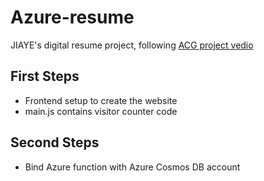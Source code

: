 # Azure-resume
JIAYE's digital resume project, following [ACG project vedio](https://www.youtube.com/watch?v=ieYrBWmkfno)

## First Steps

- Frontend setup to create the website
- main.js contains visitor counter code

## Second Steps
- Bind Azure function with Azure Cosmos DB account
